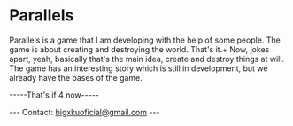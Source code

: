 # Parallels

Parallels is a game that I am developing with the help of some people. The game is about creating and destroying the world. That's it.+
Now, jokes apart, yeah, basically that's the main idea, create and destroy things at will. The game has an interesting story which is still in development, but we already have the bases of the game.


-----That's if 4 now-----

--- Contact: bigxkuoficial@gmail.com ---
